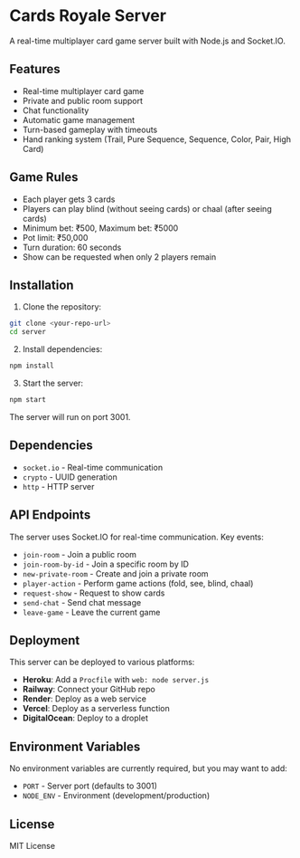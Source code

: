 # Cards Royale Server

A real-time multiplayer card game server built with Node.js and Socket.IO.

## Features

- Real-time multiplayer card game
- Private and public room support
- Chat functionality
- Automatic game management
- Turn-based gameplay with timeouts
- Hand ranking system (Trail, Pure Sequence, Sequence, Color, Pair, High Card)

## Game Rules

- Each player gets 3 cards
- Players can play blind (without seeing cards) or chaal (after seeing cards)
- Minimum bet: ₹500, Maximum bet: ₹5000
- Pot limit: ₹50,000
- Turn duration: 60 seconds
- Show can be requested when only 2 players remain

## Installation

1. Clone the repository:
```bash
git clone <your-repo-url>
cd server
```

2. Install dependencies:
```bash
npm install
```

3. Start the server:
```bash
npm start
```

The server will run on port 3001.

## Dependencies

- `socket.io` - Real-time communication
- `crypto` - UUID generation
- `http` - HTTP server

## API Endpoints

The server uses Socket.IO for real-time communication. Key events:

- `join-room` - Join a public room
- `join-room-by-id` - Join a specific room by ID
- `new-private-room` - Create and join a private room
- `player-action` - Perform game actions (fold, see, blind, chaal)
- `request-show` - Request to show cards
- `send-chat` - Send chat message
- `leave-game` - Leave the current game

## Deployment

This server can be deployed to various platforms:

- **Heroku**: Add a `Procfile` with `web: node server.js`
- **Railway**: Connect your GitHub repo
- **Render**: Deploy as a web service
- **Vercel**: Deploy as a serverless function
- **DigitalOcean**: Deploy to a droplet

## Environment Variables

No environment variables are currently required, but you may want to add:
- `PORT` - Server port (defaults to 3001)
- `NODE_ENV` - Environment (development/production)

## License

MIT License 